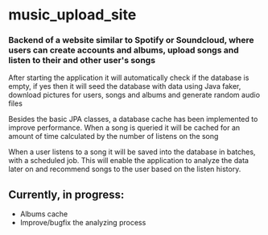# music_upload_site

### Backend of a website similar to Spotify or Soundcloud, where users can create accounts and albums, upload songs and listen to their and other user's songs

After starting the application it will automatically check if the database is empty, if yes then it will seed the 
database with data using Java faker, download pictures for users, songs and albums and generate random audio files

Besides the basic JPA classes, a database cache has been implemented to improve performance. When a song is 
queried it will be cached for an amount of time calculated by the number of listens on the song

When a user listens to a song it will be saved into the database in batches, with a scheduled job. This will
enable the application to analyze the data later on and recommend songs to the user based on the listen history.

Currently, in progress:
--
- Albums cache
- Improve/bugfix the analyzing process